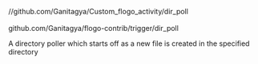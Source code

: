 //github.com/Ganitagya/Custom_flogo_activity/dir_poll
<br><br>github.com/Ganitagya/flogo-contrib/trigger/dir_poll


A directory poller which starts off as a new file is created in the specified directory
